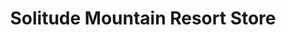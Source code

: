 ---
title: "Solitude Mountain Resort Store"
url: /solitude/solitude-mountain-resort-store/
shop: Sport
---